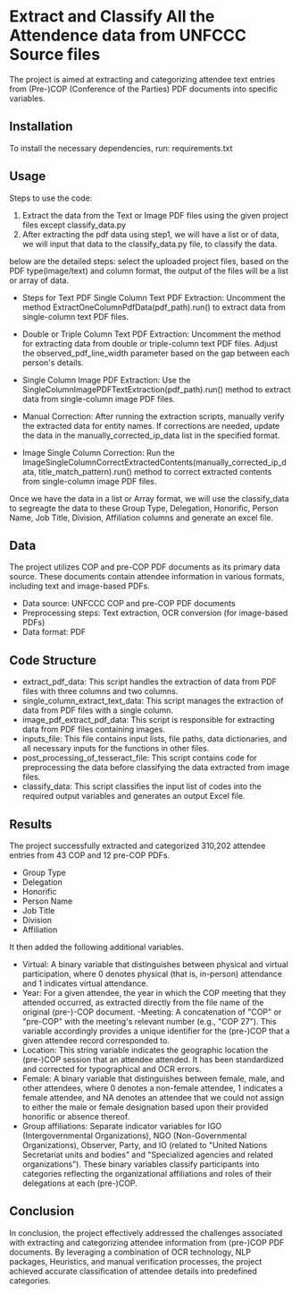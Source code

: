# Extract and Classify All the Attendence data from UNFCCC Source files
The project is aimed at extracting and categorizing attendee text entries from (Pre-)COP (Conference of the Parties) PDF documents into specific variables.

## Installation
To install the necessary dependencies, run:
requirements.txt

## Usage
Steps to use the code:
1. Extract the data from the Text or Image PDF files using the given project files except classify_data.py
2. After extracting the pdf data using step1, we will have a list or of data, we will input that data to the classify_data.py file, to classify the data.

below are the detailed steps:
select the uploaded project files, based on the PDF type(image/text) and column format, the output of the files will be a list or array of data.
 
- Steps for Text PDF Single Column Text PDF Extraction:
Uncomment the method ExtractOneColumnPdfData(pdf_path).run() to extract data from single-column text PDF files.

- Double or Triple Column Text PDF Extraction:
Uncomment the method for extracting data from double or triple-column text PDF files. Adjust the observed_pdf_line_width parameter based on the gap between each person's details.

- Single Column Image PDF Extraction:
Use the SingleColumnImagePDFTextExtraction(pdf_path).run() method to extract data from single-column image PDF files.

- Manual Correction:
After running the extraction scripts, manually verify the extracted data for entity names. If corrections are needed, update the data in the manually_corrected_ip_data list in the specified format.

- Image Single Column Correction:
Run the ImageSingleColumnCorrectExtractedContents(manually_corrected_ip_data, title_match_pattern).run() method to correct extracted contents from single-column image PDF files.

Once we have the data in a list or Array format, we will use the classify_data to segreagte the data to these Group Type, Delegation, Honorific, Person Name, Job Title, Division, Affiliation columns and generate an excel file.


## Data
The project utilizes COP and pre-COP PDF documents as its primary data source. These documents contain attendee information in various formats, including text and image-based PDFs.
- Data source: UNFCCC COP and pre-COP PDF documents
- Preprocessing steps: Text extraction, OCR conversion (for image-based PDFs)
- Data format: PDF


## Code Structure
- extract_pdf_data: This script handles the extraction of data from PDF files with three columns and two columns.
- single_column_extract_text_data: This script manages the extraction of data from PDF files with a single column.
- image_pdf_extract_pdf_data: This script is responsible for extracting data from PDF files containing images.
- inputs_file: This file contains input lists, file paths, data dictionaries, and all necessary inputs for the functions in other files.
- post_processing_of_tesseract_file: This script contains code for preprocessing the data before classifying the data extracted from image files.
- classify_data: This script classifies the input list of codes into the required output variables and generates an output Excel file.


## Results
The project successfully extracted and categorized 310,202 attendee entries from 43 COP and 12 pre-COP PDFs.
- Group Type
- Delegation
- Honorific
- Person Name
- Job Title
- Division
- Affiliation

It then added the following additional variables.
- Virtual: A binary variable that distinguishes between physical and virtual participation, where 0 denotes physical (that is, in-person) attendance and 1 indicates virtual attendance.
- Year: For a given attendee, the year in which the COP meeting that they attended occurred, as extracted directly from the file name of the original (pre-)-COP document.
-Meeting: A concatenation of "COP" or "pre-COP" with the meeting's relevant number (e.g., "COP 27"). This variable accordingly provides a unique identifier for the (pre-)COP that a given attendee record corresponded to.
- Location: This string variable indicates the geographic location the (pre-)COP session that an attendee attended. It has been standardized and corrected for typographical and OCR errors.
- Female: A binary variable that distinguishes between female, male, and other attendees, where 0 denotes a non-female attendee, 1 indicates a female attendee, and NA denotes an attendee that we could not assign to either the male or female designation based upon their provided honorific or absence thereof.
- Group affiliations: Separate indicator variables for IGO (Intergovernmental Organizations), NGO (Non-Governmental Organizations), Observer, Party, and IO (related to "United Nations Secretariat units and bodies" and "Specialized agencies and related organizations"). These binary variables classify participants into categories reflecting the organizational affiliations and roles of their delegations at each (pre-)COP. 


## Conclusion
In conclusion, the project effectively addressed the challenges associated with extracting and categorizing attendee information from (pre-)COP PDF documents. By leveraging a combination of OCR technology, NLP packages, Heuristics, and manual verification processes, the project achieved accurate classification of attendee details into predefined categories.
